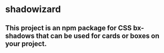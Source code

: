 # shadowizard

## This project is an npm package for CSS bx-shadows that can be used for cards or boxes on your project.
